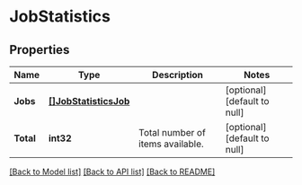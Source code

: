 # JobStatistics

## Properties
Name | Type | Description | Notes
------------ | ------------- | ------------- | -------------
**Jobs** | [**[]JobStatisticsJob**](JobStatisticsJob.md) |  | [optional] [default to null]
**Total** | **int32** | Total number of items available. | [optional] [default to null]

[[Back to Model list]](../README.md#documentation-for-models) [[Back to API list]](../README.md#documentation-for-api-endpoints) [[Back to README]](../README.md)


